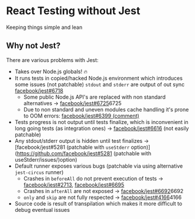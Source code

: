 # React Testing without Jest

Keeping things simple and lean

## Why not Jest?

There are various problems with Jest:

- Takes over Node.js globals! :fire:
- It runs tests in copied/hacked Node.js environment which introduces some issues (not patchable)
    `stdout` and `stderr` are output of out sync [facebook/jest#6718](https://github.com/facebook/jest/issues/6718)
    - Some public Node.js API's are replaced with non standard alternatives -> [facebook/jest#6725](https://github.com/facebook/jest/issues/)6725
    - Due to non standard and uneven modules cache handling it's prone to OOM errors: [facebook/jest#6399 (comment)](https://github.com/facebook/jest/issues/6399#issuecomment-415083479)
- Tests progress is not output until tests finalize, which is inconvenient in long going tests (as integration ones) -> [facebook/jest#6616](https://github.com/facebook/jest/issues/6616) (not easily patchable)
- Any stdout/stderr output is hidden until test finalizes -> [facebook/jest#5281 (patchable with `useStderr` option)](https://github.com/facebook/jest#5281 (patchable with useStderr/issues/)option)
- Default runner exposes various bugs (patchable via using alternative `jest-circus` runner)
    - Crashes in `beforeAll` do not prevent execution of tests -> [facebook/jest#2713](https://github.com/facebook/jest/issues/2713), [facebook/jest#6695](https://github.com/facebook/jest/issues/6695)
    - Crashes in `afterAll` are not exposed -> [facebook/jest#6692](https://github.com/facebook/jest/issues/)6692
    - `only` and `skip` are not fully respected -> [facebook/jest#4166](https://github.com/facebook/jest/issues/)4166
- Source code is result of transpilation which makes it more difficult to debug eventual issues